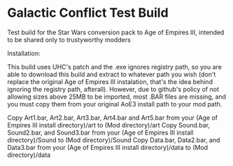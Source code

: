 # Galactic Conflict Test Build
Test build for the Star Wars conversion pack to Age of Empires III, intended to be shared only to trustyworthy modders

Installation:

This build uses UHC's patch and the .exe ignores registry path, so you are able to download this build and extract to whatever path you wish (don't replace the original Age of Empires III instalation, that's the idea behind ignoring the registry path, afterall). However, due to github's policy of not allowing sizes above 25MB to be imported, most .BAR files are missing, and you must copy them from your original AoE3 install path to your mod path.

Copy Art1.bar, Art2.bar, Art3.bar, Art4.bar and Art5.bar from your (Age of Empires III install directory)/art to (Mod directory)/art
Copy Sound.bar, Sound2.bar, and Sound3.bar from your (Age of Empires III install directory)/Sound to (Mod directory)/Sound
Copy Data.bar, Data2.bar, and Data3.bar from your (Age of Empires III install directory)/data to (Mod directory)/data
